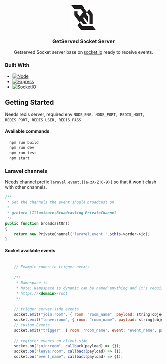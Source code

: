 <!-- Improved compatibility of back to top link: See: https://github.com/othneildrew/Best-README-Template/pull/73 -->

<a name="readme-top"></a>

<!--
*** Thanks for checking out the Best-README-Template. If you have a suggestion
*** that would make this better, please fork the repo and create a pull request
*** or simply open an issue with the tag "enhancement".
*** Don't forget to give the project a star!
*** Thanks again! Now go create something AMAZING! :D
-->

<!-- PROJECT SHIELDS -->
<!--
*** I'm using markdown "reference style" links for readability.
*** Reference links are enclosed in brackets [ ] instead of parentheses ( ).
*** See the bottom of this document for the declaration of the reference variables
*** for contributors-url, forks-url, etc. This is an optional, concise syntax you may use.
*** https://www.markdownguide.org/basic-syntax/#reference-style-links
-->
<!-- [![Contributors][contributors-shield]][contributors-url]
[![Forks][forks-shield]][forks-url]
[![Stargazers][stars-shield]][stars-url]
[![Issues][issues-shield]][issues-url]
[![MIT License][license-shield]][license-url]
[![LinkedIn][linkedin-shield]][linkedin-url] -->

<!-- PROJECT LOGO -->
<br />
<div align="center">
  <a href="#">
    <img src="img/websocket-logo-91B815D333-seeklogo.com.png" alt="Logo" width="80" height="80">
  </a>

  <h3 align="center">GetServed Socket Server</h3>

  <p align="center">
    Getserved Socket server base on <a href="https://socket.io/" target="_blank">socket.io</a> ready to receive events.
    <br />
    <!-- <a href="https://github.com/othneildrew/Best-README-Template"><strong>Explore the docs »</strong></a>
    <br />
    <br />
    <a href="https://github.com/othneildrew/Best-README-Template">View Demo</a>
    ·
    <a href="https://github.com/othneildrew/Best-README-Template/issues">Report Bug</a>
    ·
    <a href="https://github.com/othneildrew/Best-README-Template/issues">Request Feature</a> -->
  </p>
</div>

<!-- ABOUT THE PROJECT -->
<!-- ## About The Project -->

<!-- [![Product Name Screen Shot][product-screenshot]](https://example.com) -->

<!-- There are many great README templates available on GitHub; however, I didn't find one that really suited my needs so I created this enhanced one. I want to create a README template so amazing that it'll be the last one you ever need -- I think this is it.

Here's why:
* Your time should be focused on creating something amazing. A project that solves a problem and helps others
* You shouldn't be doing the same tasks over and over like creating a README from scratch
* You should implement DRY principles to the rest of your life :smile:

Of course, no one template will serve all projects since your needs may be different. So I'll be adding more in the near future. You may also suggest changes by forking this repo and creating a pull request or opening an issue. Thanks to all the people have contributed to expanding this template!

Use the `BLANK_README.md` to get started.

<p align="right">(<a href="#readme-top">back to top</a>)</p> -->

### Built With

- [![Node][node.js]][node-url]
- [![Express][express]][express-url]
- [![SocketIO][socket.io]][socketio-url]

<!-- GETTING STARTED -->

## Getting Started

Needs redis server, required env `NODE_ENV, NODE_PORT, REDIS_HOST, REDIS_PORT, REDIS_USER, REDIS_PASS`

#### Available commands

```cmd
  npm run build
  npm run dev
  npm run test
  npm start
```

### Laravel channels

Needs channel prefix `laravel.event.[(a-zA-Z|0-9)]` so that it won't clash with other channels.

```php
/**
 * Get the channels the event should broadcast on.
 *
 * @return \Illuminate\Broadcasting\PrivateChannel
 */
public function broadcastOn()
{
    return new PrivateChannel('laravel.event.'.$this->order->id);
}
```

#### Socket available events

```javascript

    // Example codes to trigger events

    /**
     * Namespace is
     * Note: Namespace is dynamic can be named anything and it's required
     * https://<domain>/root
     */

    // trigger server-side events
    socket.emit("join:room", { room: "room_name", payload: string|object });
    socket.emit("leave:room", { room: "room_name", payload: string|object });
    // custom Events
    socket.emit("trigger", { room: "room_name", event: "event_name", payload: string|object});

    // register events on client-side
    socket.on("join:room", callback(payload) => {});
    socket.on("leave:room", callback(payload) => {});
    socket.on("event_name", callback(payload) => {});
```

[express]: https://img.shields.io/badge/express-000000?style=for-the-badge&logo=express&logoColor=white
[express-url]: https://expressjs.com
[node.js]: https://img.shields.io/badge/node.js-215732?style=for-the-badge&logo=nodedotjs&logoColor=white
[node-url]: https://nodejs.org/en/
[socket.io]: https://img.shields.io/badge/socket.io-000000?style=for-the-badge&logo=socketdotio&logoColor=white
[socketio-url]: https://socket.io/
